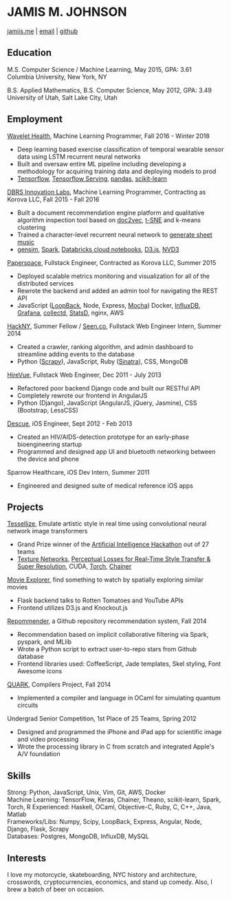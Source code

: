 # JAMIS M. JOHNSON
[jamiis.me](http://jamiis.me) | [email](mailto:jamismanwaring@gmail.com) | [github](https://github.com/jamiis)

## Education
M.S. Computer Science / Machine Learning, May 2015, GPA: 3.61  
Columbia University, New York, NY  

B.S. Applied Mathematics, B.S. Computer Science, May 2012, GPA: 3.49  
University of Utah, Salt Lake City, Utah

## Employment
[Wavelet Health](https://wavelethealth.com/), Machine Learning Programmer, Fall 2016 - Winter 2018
- Deep learning based exercise classification of temporal wearable sensor data using LSTM recurrent neural networks
- Built and oversaw entire ML pipeline including developing a methodology for acquiring training data and deploying models to prod
- [Tensorflow](https://www.tensorflow.org/), [Tensorflow Serving](https://www.tensorflow.org/serving/), [pandas](https://pandas.pydata.org/), [scikit-learn](http://scikit-learn.org/)

[DBRS Innovation Labs](http://dbrslabs.com/), Machine Learning Programmer, Contracting as Korova LLC, Fall 2015 - Fall 2016
- Built a document recommendation engine platform and qualitative algorithm inspection tool based on [doc2vec](https://arxiv.org/abs/1405.4053), [t-SNE](https://lvdmaaten.github.io/tsne/) and k-means clustering
- Trained a character-level recurrent neural network to [generate sheet music](https://medium.com/dbrs-innovation-labs/in-his-novel-galatea-2-2-e9d11c9b7c2a)
- [gensim](https://github.com/piskvorky/gensim), [Spark](http://spark.apache.org/), [Databricks cloud notebooks](https://databricks.com/product/databricks), [D3.js](https://d3js.org/), [NVD3](http://nvd3.org/)

[Paperspace](https://paperspace.io/), Fullstack Engineer, Contracted as Korova LLC, Summer 2015  
- Deployed scalable metrics monitoring and visualization for all of the distributed services  
- Rewrote the backend and added an admin tool for navigating the REST API  
- JavaScript ([LoopBack](http://loopback.io/), Node, Express, [Mocha](http://mochajs.org/)) Docker, [InfluxDB](https://influxdb.com/), [Grafana](http://play.grafana.org/), [collectd](https://collectd.org/), [StatsD](https://github.com/etsy/statsd), nginx, AWS  

[HackNY](http://hackny.org/a/2014/07/hackny-2014-fellowship-demofest-and-class-announcement/), Summer Fellow / [Seen.co](http://seen.co/), Fullstack Web Engineer Intern, Summer 2014  
- Created a crawler, ranking algorithm, and admin dashboard to streamline adding events to the database  
- Python ([Scrapy](http://scrapy.org/)), JavaScript, Ruby ([Sinatra](http://www.sinatrarb.com/)), CSS, MongoDB  

[HireVue](http://hirevue.com/), Fullstack Web Engineer, Dec 2011 - July 2013  
- Refactored poor backend Django code and built our RESTful API  
- Completely rewrote our frontend in AngularJS  
- Python (Django), JavaScript (AngularJS, jQuery, Jasmine), CSS (Bootstrap, LessCSS)  

[Descue](http://descue.com/), iOS Engineer, Sept 2012 - Feb 2013  
- Created an HIV/AIDS-detection prototype for an early-phase bioengineering startup  
- Programmed and designed app UI and bluetooth networking between the device and phone  

Sparrow Healthcare, iOS Dev Intern, Summer 2011  
- Engineered and designed suite of medical reference iOS apps  

## Projects
[Tessellize](http://devpost.com/software/tessellize), Emulate artistic style in real time using convolutional neural network image transformers
- Grand Prize winner of the [Artificial Intelligence Hackathon](http://aihacks.devpost.com/submissions) out of 27 teams
- [Texture Networks](http://arxiv.org/abs/1603.03417), [Perceptual Losses for Real-Time Style Transfer & Super Resolution](https://arxiv.org/abs/1603.08155), CUDA, [Torch](http://torch.ch/), [Chainer](http://chainer.org/)

[Movie Explorer](http://movieexplorer.io), find something to watch by spatially exploring similar movies  
- Flask backend talks to Rotten Tomatoes and YouTube APIs  
- Frontend utilizes D3.js and Knockout.js  

[Repommender](https://github.com/jamiis/repommender), a Github repository recommendation system, Fall 2014  
- Recommendation based on implicit collaborative filtering via Spark, pyspark, and MLlib  
- Wrote a Python script to extract user-to-repo stars from Github database  
- Frontend libraries used: CoffeeScript, Jade templates, Skel styling, Font Awesome icons  

[QUARK](https://github.com/quarklang/QUARK), Compilers Project, Fall 2014  
- Implemented a compiler and language in OCaml for simulating quantum circuits  

Undergrad Senior Competition, 1st Place of 25 Teams, Spring 2012  
- Designed and programmed the iPhone and iPad app for scientific image and video processing  
- Wrote the processing library in C from scratch and integrated Apple's A/V foundation  

## Skills
Strong: Python, JavaScript, Unix, Vim, Git, AWS, Docker  
Machine Learning: TensorFlow, Keras, Chainer, Theano, scikit-learn, Spark, Torch, R
Experienced: Haskell, OCaml, Objective-C, Ruby, C, C++, Java, Matlab  
Frameworks/Libs: Numpy, Scipy, LoopBack, Express, Angular, Node, Django, Flask, Scrapy  
Databases: Postgres, MongoDB, InfluxDB, MySQL  

## Interests
I love my motorcycle, skateboarding, NYC history and architecture, crosswords, cryptocurrencies, economics, and stand up comedy. Also, I brew a batch of beer on occasion.
